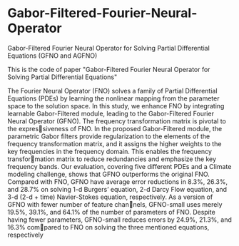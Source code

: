 # Gabor-Filtered-Fourier-Neural-Operator
Gabor-Filtered Fourier Neural Operator for Solving Partial Differential Equations (GFNO and AGFNO)

This is the code of paper "Gabor-Filtered Fourier Neural Operator for Solving Partial Differential Equations"

The Fourier Neural Operator (FNO) solves a family of Partial Differential Equations (PDEs) by
learning the nonlinear mapping from the parameter space to the solution space. In this study,
we enhance FNO by integrating learnable Gabor-Filtered module, leading to the Gabor-Filtered
Fourier Neural Operator (GFNO). The frequency transformation matrix is pivotal to the expressiveness of FNO. In the proposed Gabor-Filtered module, the parametric Gabor filters provide
regularization to the elements of the frequency transformation matrix, and it assigns the higher
weights to the key frequencies in the frequency domain. This enables the frequency transformation matrix to reduce redundancies and emphasize the key frequency bands. Our evaluation,
covering five different PDEs and a Climate modeling challenge, shows that GFNO outperforms
the original FNO. Compared with FNO, GFNO have average error reductions in 8.3%, 26.3%,
and 28.7% on solving 1-d Burgers’ equation, 2-d Darcy Flow equation, and 3-d (2-d + time)
Navier-Stokes equation, respectively. As a version of GFNO with fewer number of feature channels, GFNO-small uses merely 19.5%, 39.1%, and 64.1% of the number of parameters of FNO.
Despite having fewer parameters, GFNO-small reduces errors by 24.9%, 21.3%, and 16.3% compared to FNO on solving the three mentioned equations, respectively
